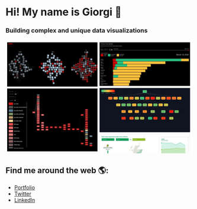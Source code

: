 # Hi! My name is Giorgi 👋

### Building complex and unique data visualizations

<img src="https://raw.githubusercontent.com/giorgi-ghviniashvili/giorgi-ghviniashvili/master/image.png" alt="banner">

## Find me around the web 🌎:
- <a href="https://ghviniashvili.com">Portfolio</a>
- <a href="https://twitter.com/giogviniashvili">Twitter</a>
- <a href="https://www.linkedin.com/in/giorgi-ghviniashvili">LinkedIn</a>
